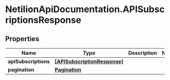 # NetilionApiDocumentation.APISubscriptionsResponse

## Properties
Name | Type | Description | Notes
------------ | ------------- | ------------- | -------------
**apiSubscriptions** | [**[APISubscriptionResponse]**](APISubscriptionResponse.md) |  | 
**pagination** | [**Pagination**](Pagination.md) |  | 



